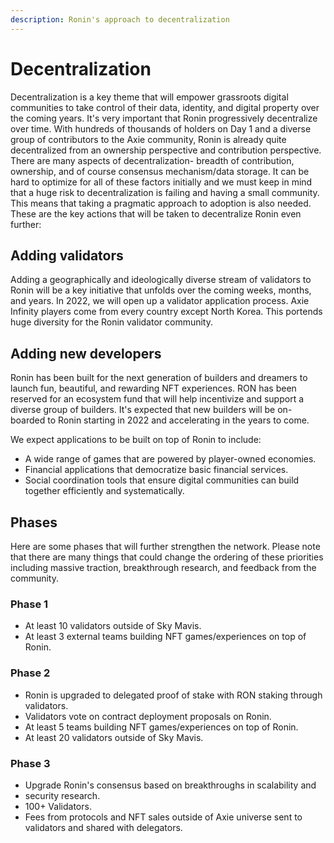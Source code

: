 ```yaml
---
description: Ronin's approach to decentralization
---
```


# Decentralization

Decentralization is a key theme that will empower grassroots digital communities to take control of their data, identity, and digital property over the coming years. It's very important that Ronin progressively decentralize over time. With hundreds of thousands of holders on Day 1 and a diverse group of contributors to the Axie community, Ronin is already quite decentralized from an ownership perspective and contribution perspective. There are many aspects of decentralization- breadth of contribution, ownership, and of course consensus mechanism/data storage. It can be hard to optimize for all of these factors initially and we must keep in mind that a huge risk to decentralization is failing and having a small community. This means that taking a pragmatic approach to adoption is also needed.
These are the key actions that will be taken to decentralize Ronin even further:

## Adding validators
Adding a geographically and ideologically diverse stream of validators to Ronin will be a key initiative that unfolds over the coming weeks, months, and years. In 2022, we will open up a validator application process. Axie Infinity players come from every country except North Korea. This portends huge diversity for the Ronin validator community.

## Adding new developers
Ronin has been built for the next generation of builders and dreamers to launch fun, beautiful, and rewarding NFT experiences. RON has been reserved for an ecosystem fund that will help incentivize and support a diverse group of builders. It's expected that new builders will be on-boarded to Ronin starting in 2022 and accelerating in the years to come.

We expect applications to be built on top of Ronin to include:
* A wide range of games that are powered by player-owned economies.
* Financial applications that democratize basic financial services.
* Social coordination tools that ensure digital communities can build together efficiently and systematically. 

## Phases
Here are some phases that will further strengthen the network. Please note that there are many things that could change the ordering of these priorities including massive traction, breakthrough research, and feedback from the community.

### Phase 1
* At least 10 validators outside of Sky Mavis.
* At least 3 external teams building NFT games/experiences on top of Ronin.

### Phase 2
* Ronin is upgraded to delegated proof of stake with RON staking through validators.
* Validators vote on contract deployment proposals on Ronin.
* At least 5 teams building NFT games/experiences on top of Ronin.
* At least 20 validators outside of Sky Mavis.

### Phase 3
* Upgrade Ronin's consensus based on breakthroughs in scalability and
* security research.
* 100+ Validators.
* Fees from protocols and NFT sales outside of Axie universe sent to validators and shared with delegators. 